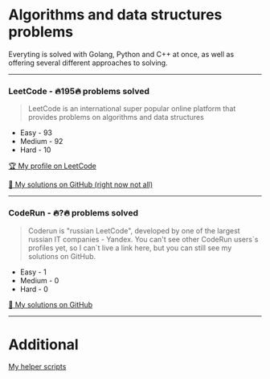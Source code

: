 # Algorithms and data structures problems

Everyting is solved with Golang, Python and C++ at once, as well as offering several different approaches to solving.

---
### LeetCode - 🔥**195**🔥 problems solved

> LeetCode is an international super popular online platform that provides problems on algorithms and data structures

- Easy - 93
- Medium - 92
- Hard - 10

[🏆 My profile on LeetCode](https://leetcode.com/vitbogit/)

[👀 My solutions on GitHub (right now not all)](https://github.com/vitbogit/algorithms-and-data-structures-problems/tree/main/leetcode)

---

### CodeRun - 🔥**?**🔥 problems solved

> Coderun is "russian LeetCode", developed by one of the largest russian IT companies - Yandex. You can't see other CodeRun users\`s profiles yet, so I can`t live a link here, but you can still see my solutions on GitHub.

- Easy - 1
- Medium - 0
- Hard - 0

[👀 My solutions on GitHub](https://github.com/vitbogit/algorithms-and-data-structures-problems/tree/main/coderun)

---

# Additional

[My helper scripts](https://github.com/vitbogit/algorithms-and-data-structures-help-scripts)
